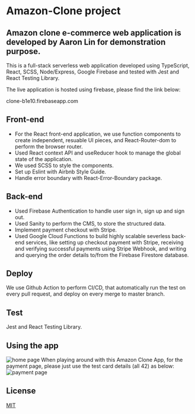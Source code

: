 # Amazon-Clone project

## Amazon clone e-commerce web application is developed by Aaron Lin for demonstration purpose.

This is a full-stack serverless web application developed using TypeScript, React, SCSS, Node/Express, Google Firebase and tested with Jest and React Testing Library.

The live application is hosted using firebase, please find the link below:

clone-b1e10.firebaseapp.com

## Front-end

- For the React front-end application, we use function components to create independent, resuable UI pieces, and React-Router-dom to perform the browser router.
- Used React context API and useReducer hook to manage the global state of the application.
- We used SCSS to style the components.
- Set up Eslint with Airbnb Style Guide.
- Handle error boundary with React-Error-Boundary package.

## Back-end

- Used Firebase Authentication to handle user sign in, sign up and sign out.
- Used Sanity to perform the CMS, to store the structured data.
- Implement payment checkout with Stripe.
- Used Google Cloud Functions to build highly scalable severless back-end services, like setting up checkout payment with Stripe, receiving and verifying successful payments using Stripe Webhook, and writing and querying the order details to/from the Firebase Firestore database.

## Deploy

We use Github Action to perform CI/CD, that automatically run the test on every pull request, and deploy on every merge to master branch.

## Test

Jest and React Testing Library.

## Using the app
![home page](https://user-images.githubusercontent.com/84072071/167325712-37dc18eb-2d96-498a-b812-02f77eb2354a.png)
When playing around with this Amazon Clone App, for the payment page, please just use the test card details (all 42) as below:
![payment page](https://user-images.githubusercontent.com/84072071/167288645-3458c676-b537-4b6d-a5b1-45bc510da8b2.png)
## License

  [MIT](LICENSE)
